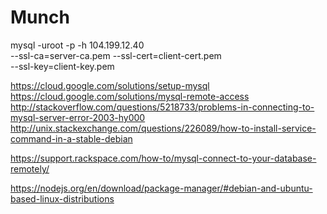 # Munch

mysql -uroot -p -h 104.199.12.40 \
  --ssl-ca=server-ca.pem --ssl-cert=client-cert.pem \
  --ssl-key=client-key.pem

https://cloud.google.com/solutions/setup-mysql
https://cloud.google.com/solutions/mysql-remote-access
http://stackoverflow.com/questions/5218733/problems-in-connecting-to-mysql-server-error-2003-hy000
http://unix.stackexchange.com/questions/226089/how-to-install-service-command-in-a-stable-debian

https://support.rackspace.com/how-to/mysql-connect-to-your-database-remotely/


https://nodejs.org/en/download/package-manager/#debian-and-ubuntu-based-linux-distributions
